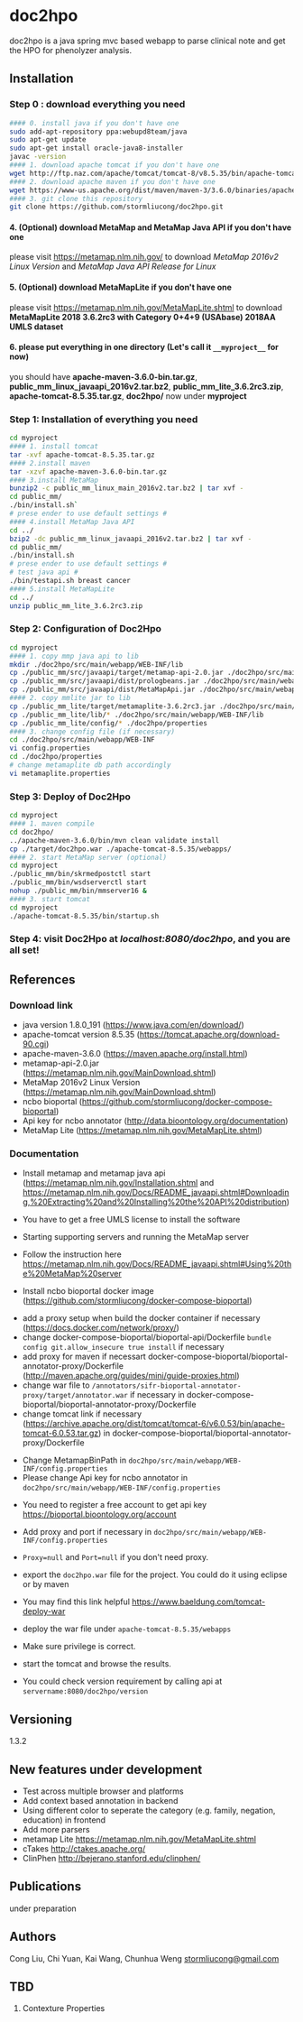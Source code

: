 # doc2hpo
doc2hpo is a java spring mvc based webapp to parse clinical note and get the HPO for phenolyzer analysis.
 ## Installation
  ### Step 0 : download everything you need
  ```bash 
  #### 0. install java if you don't have one
  sudo add-apt-repository ppa:webupd8team/java
  sudo apt-get update
  sudo apt-get install oracle-java8-installer
  javac -version
  #### 1. download apache tomcat if you don't have one
  wget http://ftp.naz.com/apache/tomcat/tomcat-8/v8.5.35/bin/apache-tomcat-8.5.35.tar.gz
  #### 2. download apache maven if you don't have one
  wget https://www-us.apache.org/dist/maven/maven-3/3.6.0/binaries/apache-maven-3.6.0-bin.tar.gz
  #### 3. git clone this repository 
  git clone https://github.com/stormliucong/doc2hpo.git
  ```
  #### 4. (Optional) download MetaMap and MetaMap Java API if you don't have one 
   please visit https://metamap.nlm.nih.gov/ to download _MetaMap 2016v2 Linux Version_ and _MetaMap Java API Release for Linux_
  #### 5. (Optional) download MetaMapLite if you don't have one
   please visit https://metamap.nlm.nih.gov/MetaMapLite.shtml to download __MetaMapLite 2018 3.6.2rc3 with Category 0+4+9 (USAbase) 2018AA UMLS dataset__
  #### 6. please put everything in one directory (Let's call it `__myproject__` for now)
   you should have __apache-maven-3.6.0-bin.tar.gz__, __public_mm_linux_javaapi_2016v2.tar.bz2__, __public_mm_lite_3.6.2rc3.zip__, __apache-tomcat-8.5.35.tar.gz__, __doc2hpo/__ now under __myproject__
 
  ### Step 1: Installation of everything you need
  ```bash
  cd myproject
  #### 1. install tomcat
  tar -xvf apache-tomcat-8.5.35.tar.gz
  #### 2.install maven
  tar -xzvf apache-maven-3.6.0-bin.tar.gz
  #### 3.install MetaMap
  bunzip2 -c public_mm_linux_main_2016v2.tar.bz2 | tar xvf -
  cd public_mm/
  ./bin/install.sh` 
  # prese ender to use default settings #
  #### 4.install MetaMap Java API
  cd ../
  bzip2 -dc public_mm_linux_javaapi_2016v2.tar.bz2 | tar xvf -
  cd public_mm/
  ./bin/install.sh
  # prese ender to use default settings #
  # test java api #
  ./bin/testapi.sh breast cancer
  #### 5.install MetaMapLite
  cd ../
  unzip public_mm_lite_3.6.2rc3.zip
  ```
  ### Step 2: Configuration of Doc2Hpo
  ```bash
  cd myproject
  #### 1. copy mmp java api to lib
  mkdir ./doc2hpo/src/main/webapp/WEB-INF/lib
  cp ./public_mm/src/javaapi/target/metamap-api-2.0.jar ./doc2hpo/src/main/webapp/WEB-INF/lib
  cp ./public_mm/src/javaapi/dist/prologbeans.jar ./doc2hpo/src/main/webapp/WEB-INF/lib
  cp ./public_mm/src/javaapi/dist/MetaMapApi.jar ./doc2hpo/src/main/webapp/WEB-INF/lib
  #### 2. copy mmlite jar to lib
  cp ./public_mm_lite/target/metamaplite-3.6.2rc3.jar ./doc2hpo/src/main/webapp/WEB-INF/lib
  cp ./public_mm_lite/lib/* ./doc2hpo/src/main/webapp/WEB-INF/lib
  cp ./public_mm_lite/config/* ./doc2hpo/properties
  #### 3. change config file (if necessary)
  cd ./doc2hpo/src/main/webapp/WEB-INF
  vi config.properties
  cd ./doc2hpo/properties
  # change metamaplite db path accordingly
  vi metamaplite.properties
  ```
  ### Step 3: Deploy of Doc2Hpo
  ```bash
  cd myproject
  #### 1. maven compile
  cd doc2hpo/
  ../apache-maven-3.6.0/bin/mvn clean validate install
  cp ./target/doc2hpo.war ./apache-tomcat-8.5.35/webapps/
  #### 2. start MetaMap server (optional)
  cd myproject
  ./public_mm/bin/skrmedpostctl start
  ./public_mm/bin/wsdserverctl start
  nohup ./public_mm/bin/mmserver16 &
  #### 3. start tomcat
  cd myproject
  ./apache-tomcat-8.5.35/bin/startup.sh
  ```
  ### Step 4: visit Doc2Hpo at *localhost:8080/doc2hpo*, and you are all set!


## References
  ### Download link
  - java version 1.8.0_191 (https://www.java.com/en/download/)
  - apache-tomcat version 8.5.35 (https://tomcat.apache.org/download-90.cgi)
  - apache-maven-3.6.0 (https://maven.apache.org/install.html)
  - metamap-api-2.0.jar (https://metamap.nlm.nih.gov/MainDownload.shtml)
  - MetaMap 2016v2 Linux Version (https://metamap.nlm.nih.gov/MainDownload.shtml)
  - ncbo bioportal (https://github.com/stormliucong/docker-compose-bioportal)
  - Api key for ncbo annotator (http://data.bioontology.org/documentation)
  - MetaMap Lite (https://metamap.nlm.nih.gov/MetaMapLite.shtml)
  ### Documentation
  - Install metamap and metamap java api (https://metamap.nlm.nih.gov/Installation.shtml and https://metamap.nlm.nih.gov/Docs/README_javaapi.shtml#Downloading,%20Extracting%20and%20Installing%20the%20API%20distribution)
  * You have to get a free UMLS license to install the software
  - Starting supporting servers and running the MetaMap server
  * Follow the instruction here https://metamap.nlm.nih.gov/Docs/README_javaapi.shtml#Using%20the%20MetaMap%20server
  - Install ncbo bioportal docker image (https://github.com/stormliucong/docker-compose-bioportal)
  * add a proxy setup when build the docker container if necessary (https://docs.docker.com/network/proxy/)
  * change docker-compose-bioportal/bioportal-api/Dockerfile `bundle config git.allow_insecure true install` if necessary
  * add proxy for maven if necessart docker-compose-bioportal/bioportal-annotator-proxy/Dockerfile (http://maven.apache.org/guides/mini/guide-proxies.html)
  * change war file to `/annotators/sifr-bioportal-annotator-proxy/target/annotator.war` if necessary in docker-compose-bioportal/bioportal-annotator-proxy/Dockerfile 
  * change tomcat link if necessary (https://archive.apache.org/dist/tomcat/tomcat-6/v6.0.53/bin/apache-tomcat-6.0.53.tar.gz) in docker-compose-bioportal/bioportal-annotator-proxy/Dockerfile
  - Change MetamapBinPath in `doc2hpo/src/main/webapp/WEB-INF/config.properties`
  - Please change Api key for ncbo annotator in `doc2hpo/src/main/webapp/WEB-INF/config.properties`
  * You need to register a free account to get api key https://bioportal.bioontology.org/account
  - Add proxy and port if necessary in `doc2hpo/src/main/webapp/WEB-INF/config.properties`
  * `Proxy=null` and `Port=null` if you don't need proxy.
  - export the `doc2hpo.war` file for the project. You could do it using eclipse or by maven
  * You may find this link helpful https://www.baeldung.com/tomcat-deploy-war
  - deploy the war file under `apache-tomcat-8.5.35/webapps`
  * Make sure privilege is correct.
  - start the tomcat and browse the results.
  * You could check version requirement by calling api at `servername:8080/doc2hpo/version`

## Versioning
1.3.2

## New features under development
  - Test across multiple browser and platforms
  - Add context based annotation in backend
  - Using different color to seperate the category (e.g. family, negation, education) in frontend
  - Add more parsers
  - metamap Lite https://metamap.nlm.nih.gov/MetaMapLite.shtml
  - cTakes http://ctakes.apache.org/
  - ClinPhen http://bejerano.stanford.edu/clinphen/

## Publications
under preparation

## Authors
Cong Liu, Chi Yuan, Kai Wang, Chunhua Weng
stormliucong@gmail.com

## TBD
1. Contexture Properties
